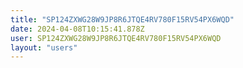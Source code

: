 ```yaml
---
title: "SP124ZXWG28W9JP8R6JTQE4RV780F15RV54PX6WQD"
date: 2024-04-08T10:15:41.878Z
user: SP124ZXWG28W9JP8R6JTQE4RV780F15RV54PX6WQD
layout: "users"
---
```

    